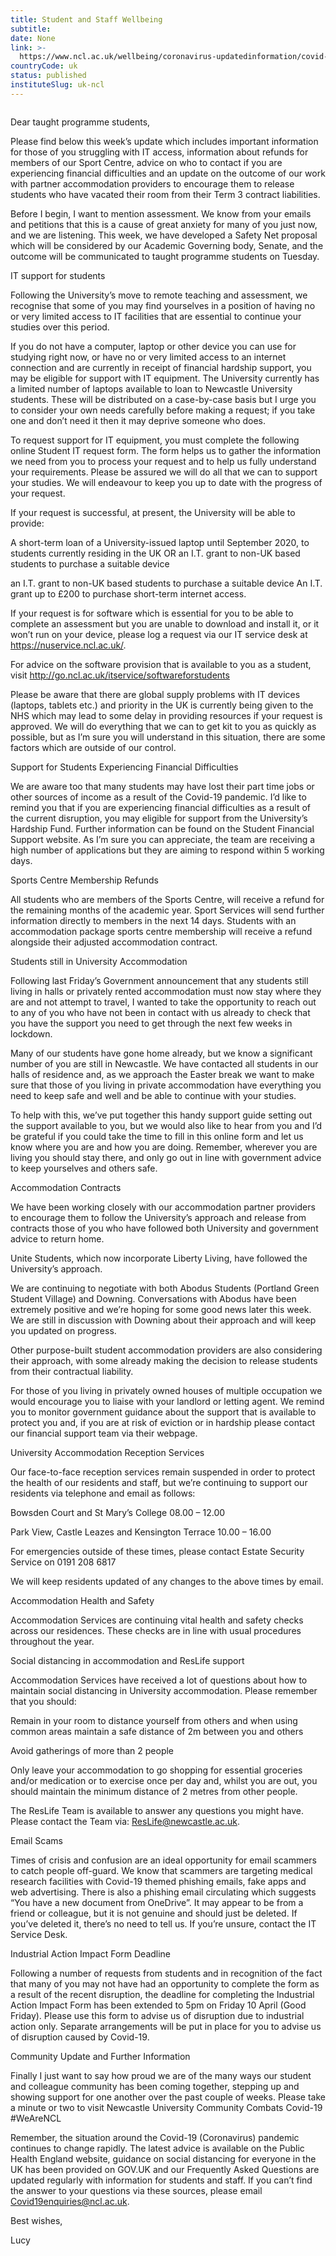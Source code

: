 ```yaml
---
title: Student and Staff Wellbeing
subtitle: 
date: None
link: >-
  https://www.ncl.ac.uk/wellbeing/coronavirus-updatedinformation/covid-19update-2april-taughtstudents/
countryCode: uk
status: published
instituteSlug: uk-ncl
---
```

![]()

Dear taught programme students,

Please find below this week’s update which includes important information for those of you struggling with IT access, information about refunds for members of our Sport Centre, advice on who to contact if you are experiencing financial difficulties and an update on the outcome of our work with partner accommodation providers to encourage them to release students who have vacated their room from their Term 3 contract liabilities.

Before I begin, I want to mention assessment. We know from your emails and petitions that this is a cause of great anxiety for many of you just now, and we are listening. This week, we have developed a Safety Net proposal which will be considered by our Academic Governing body, Senate, and the outcome will be communicated to taught programme students on Tuesday.

IT support for students

Following the University’s move to remote teaching and assessment, we recognise that some of you may find yourselves in a position of having no or very limited access to IT facilities that are essential to continue your studies over this period.

If you do not have a computer, laptop or other device you can use for studying right now, or have no or very limited access to an internet connection and are currently in receipt of financial hardship support, you may be eligible for support with IT equipment. The University currently has a limited number of laptops available to loan to Newcastle University students. These will be distributed on a case-by-case basis but I urge you to consider your own needs carefully before making a request; if you take one and don’t need it then it may deprive someone who does.

To request support for IT equipment, you must complete the following online Student IT request form. The form helps us to gather the information we need from you to process your request and to help us fully understand your requirements. Please be assured we will do all that we can to support your studies. We will endeavour to keep you up to date with the progress of your request.

If your request is successful, at present, the University will be able to provide:

A short-term loan of a University-issued laptop until September 2020, to students currently residing in the UK OR an I.T. grant to non-UK based students to purchase a suitable device

an I.T. grant to non-UK based students to purchase a suitable device An I.T. grant up to £200 to purchase short-term internet access.

If your request is for software which is essential for you to be able to complete an assessment but you are unable to download and install it, or it won’t run on your device, please log a request via our IT service desk at https://nuservice.ncl.ac.uk/.

For advice on the software provision that is available to you as a student, visit http://go.ncl.ac.uk/itservice/softwareforstudents

Please be aware that there are global supply problems with IT devices (laptops, tablets etc.) and priority in the UK is currently being given to the NHS which may lead to some delay in providing resources if your request is approved. We will do everything that we can to get kit to you as quickly as possible, but as I’m sure you will understand in this situation, there are some factors which are outside of our control.

Support for Students Experiencing Financial Difficulties

We are aware too that many students may have lost their part time jobs or other sources of income as a result of the Covid-19 pandemic. I’d like to remind you that if you are experiencing financial difficulties as a result of the current disruption, you may eligible for support from the University’s Hardship Fund. Further information can be found on the Student Financial Support website. As I’m sure you can appreciate, the team are receiving a high number of applications but they are aiming to respond within 5 working days.

Sports Centre Membership Refunds

All students who are members of the Sports Centre, will receive a refund for the remaining months of the academic year. Sport Services will send further information directly to members in the next 14 days. Students with an accommodation package sports centre membership will receive a refund alongside their adjusted accommodation contract.

Students still in University Accommodation

Following last Friday’s Government announcement that any students still living in halls or privately rented accommodation must now stay where they are and not attempt to travel, I wanted to take the opportunity to reach out to any of you who have not been in contact with us already to check that you have the support you need to get through the next few weeks in lockdown.

Many of our students have gone home already, but we know a significant number of you are still in Newcastle. We have contacted all students in our halls of residence and, as we approach the Easter break we want to make sure that those of you living in private accommodation have everything you need to keep safe and well and be able to continue with your studies.

To help with this, we’ve put together this handy support guide setting out the support available to you, but we would also like to hear from you and I’d be grateful if you could take the time to fill in this online form and let us know where you are and how you are doing. Remember, wherever you are living you should stay there, and only go out in line with government advice to keep yourselves and others safe.

Accommodation Contracts

We have been working closely with our accommodation partner providers to encourage them to follow the University’s approach and release from contracts those of you who have followed both University and government advice to return home.

Unite Students, which now incorporate Liberty Living, have followed the University’s approach.

We are continuing to negotiate with both Abodus Students (Portland Green Student Village) and Downing. Conversations with Abodus have been extremely positive and we’re hoping for some good news later this week. We are still in discussion with Downing about their approach and will keep you updated on progress.

Other purpose-built student accommodation providers are also considering their approach, with some already making the decision to release students from their contractual liability.

For those of you living in privately owned houses of multiple occupation we would encourage you to liaise with your landlord or letting agent. We remind you to monitor government guidance about the support that is available to protect you and, if you are at risk of eviction or in hardship please contact our financial support team via their webpage.

University Accommodation Reception Services

Our face-to-face reception services remain suspended in order to protect the health of our residents and staff, but we’re continuing to support our residents via telephone and email as follows:

Bowsden Court and St Mary’s College 08.00 – 12.00

Park View, Castle Leazes and Kensington Terrace 10.00 – 16.00

For emergencies outside of these times, please contact Estate Security Service on 0191 208 6817

We will keep residents updated of any changes to the above times by email.

Accommodation Health and Safety

Accommodation Services are continuing vital health and safety checks across our residences. These checks are in line with usual procedures throughout the year.

Social distancing in accommodation and ResLife support

Accommodation Services have received a lot of questions about how to maintain social distancing in University accommodation. Please remember that you should:

Remain in your room to distance yourself from others and when using common areas maintain a safe distance of 2m between you and others

Avoid gatherings of more than 2 people

Only leave your accommodation to go shopping for essential groceries and/or medication or to exercise once per day and, whilst you are out, you should maintain the minimum distance of 2 metres from other people.

The ResLife Team is available to answer any questions you might have. Please contact the Team via: ResLife@newcastle.ac.uk.

Email Scams

Times of crisis and confusion are an ideal opportunity for email scammers to catch people off-guard. We know that scammers are targeting medical research facilities with Covid-19 themed phishing emails, fake apps and web advertising. There is also a phishing email circulating which suggests “You have a new document from OneDrive”. It may appear to be from a friend or colleague, but it is not genuine and should just be deleted. If you’ve deleted it, there’s no need to tell us. If you’re unsure, contact the IT Service Desk.

Industrial Action Impact Form Deadline

Following a number of requests from students and in recognition of the fact that many of you may not have had an opportunity to complete the form as a result of the recent disruption, the deadline for completing the Industrial Action Impact Form has been extended to 5pm on Friday 10 April (Good Friday). Please use this form to advise us of disruption due to industrial action only. Separate arrangements will be put in place for you to advise us of disruption caused by Covid-19.

Community Update and Further Information

Finally I just want to say how proud we are of the many ways our student and colleague community has been coming together, stepping up and showing support for one another over the past couple of weeks. Please take a minute or two to visit Newcastle University Community Combats Covid-19 #WeAreNCL

Remember, the situation around the Covid-19 (Coronavirus) pandemic continues to change rapidly. The latest advice is available on the Public Health England website, guidance on social distancing for everyone in the UK has been provided on GOV.UK and our Frequently Asked Questions are updated regularly with information for students and staff. If you can’t find the answer to your questions via these sources, please email Covid19enquiries@ncl.ac.uk.

Best wishes,

Lucy
